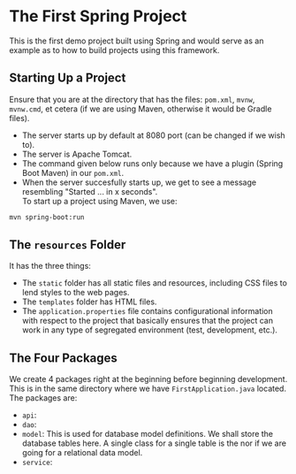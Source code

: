 # The First Spring Project

This is the first demo project built using Spring and would serve as an example as to how to build projects using this framework.


## Starting Up a Project

Ensure that you are at the directory that has the files: `pom.xml`, `mvnw`, `mvnw.cmd`, et cetera (if we are using Maven, otherwise it would be Gradle files). 
- The server starts up by default at 8080 port (can be changed if we wish to).
- The server is Apache Tomcat.
- The command given below runs only because we have a plugin (Spring Boot Maven) in our `pom.xml`.
- When the server succesfully starts up, we get to see a message resembling "Started ... in x seconds". <br />
To start up a project using Maven, we use:
```sh
mvn spring-boot:run
```


## The `resources` Folder

It has the three things:
- The `static` folder has all static files and resources, including CSS files to lend styles to the web pages.
- The `templates` folder has HTML files.
- The `application.properties` file contains configurational information with respect to the project that basically ensures that the project can work in any type of segregated environment (test, development, etc.).


## The Four Packages

We create 4 packages right at the beginning before beginning development. This is in the same directory where we have `FirstApplication.java` located. The packages are:
- `api`:
- `dao`:
- `model`: This is used for database model definitions. We shall store the database tables here. A single class for a single table is the nor if we are going for a relational data model.
- `service`: